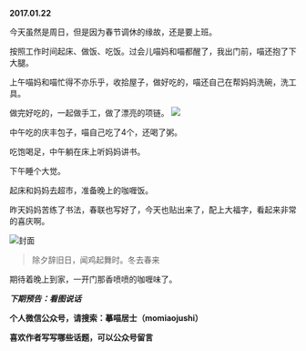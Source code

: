 
          
**2017.01.22**

今天虽然是周日，但是因为春节调休的缘故，还是要上班。

按照工作时间起床、做饭、吃饭。过会儿喵妈和喵都醒了，我出门前，喵还抱了下大腿。

上午喵妈和喵忙得不亦乐乎，收拾屋子，做好吃的，喵还自己在帮妈妈洗碗，洗工具。

做完好吃的，一起做手工，做了漂亮的项链。
![](https://pic3.zhimg.com/v2-19928b002424ee0166605ac614193987.jpg)


中午吃的庆丰包子，喵自己吃了4个，还喝了粥。

吃饱喝足，中午躺在床上听妈妈讲书。

下午睡个大觉。

起床和妈妈去超市，准备晚上的咖喱饭。

昨天妈妈苦练了书法，春联也写好了，今天也贴出来了，配上大福字，看起来非常的喜庆啊。

![](https://pic4.zhimg.com/v2-ea012e26969b21d710cfd6d5b401feff.jpg)封面

>除夕辞旧日，闻鸡起舞时。冬去春来


期待着晚上到家，一开门那香喷喷的咖喱味了。


***下期预告：看图说话***


**个人微信公众号，请搜索：摹喵居士（momiaojushi）**

**喜欢作者写写哪些话题，可以公众号留言**

        